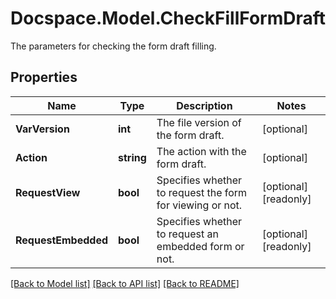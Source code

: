 # Docspace.Model.CheckFillFormDraft
The parameters for checking the form draft filling.

## Properties

Name | Type | Description | Notes
------------ | ------------- | ------------- | -------------
**VarVersion** | **int** | The file version of the form draft. | [optional] 
**Action** | **string** | The action with the form draft. | [optional] 
**RequestView** | **bool** | Specifies whether to request the form for viewing or not. | [optional] [readonly] 
**RequestEmbedded** | **bool** | Specifies whether to request an embedded form or not. | [optional] [readonly] 

[[Back to Model list]](../README.md#documentation-for-models) [[Back to API list]](../README.md#documentation-for-api-endpoints) [[Back to README]](../README.md)

